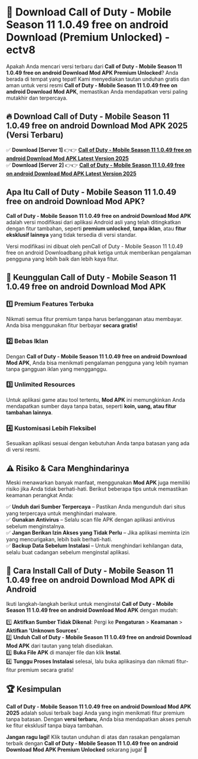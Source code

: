 # 🎯 Download Call of Duty - Mobile Season 11 1.0.49 free on android Download (Premium Unlocked) -  ectv8

Apakah Anda mencari versi terbaru dari **Call of Duty - Mobile Season 11 1.0.49 free on android Download Mod APK Premium Unlocked**? Anda berada di tempat yang tepat! Kami menyediakan tautan unduhan gratis dan aman untuk versi resmi **Call of Duty - Mobile Season 11 1.0.49 free on android Download Mod APK**, memastikan Anda mendapatkan versi paling mutakhir dan terpercaya.

## 🔥 Download Call of Duty - Mobile Season 11 1.0.49 free on android Download Mod APK 2025 (Versi Terbaru)

✅ **Download [Server 1]** 👉👉 [**Call of Duty - Mobile Season 11 1.0.49 free on android Download Mod APK Latest Version 2025**](https://momento.my/?title=Call_of_Duty_-_Mobile_Season_11_1.0.49_free_on_android_Download)  
✅ **Download [Server 2]** 👉👉 [**Call of Duty - Mobile Season 11 1.0.49 free on android Download Mod APK Latest Version 2025**](https://momento.my/?title=Call_of_Duty_-_Mobile_Season_11_1.0.49_free_on_android_Download)  

## Apa Itu Call of Duty - Mobile Season 11 1.0.49 free on android Download Mod APK?

**Call of Duty - Mobile Season 11 1.0.49 free on android Download Mod APK** adalah versi modifikasi dari aplikasi Android asli yang telah ditingkatkan dengan fitur tambahan, seperti **premium unlocked**, **tanpa iklan**, atau **fitur eksklusif lainnya** yang tidak tersedia di versi standar.

Versi modifikasi ini dibuat oleh penCall of Duty - Mobile Season 11 1.0.49 free on android Downloadbang pihak ketiga untuk memberikan pengalaman pengguna yang lebih baik dan lebih kaya fitur.

## 🎯 Keunggulan Call of Duty - Mobile Season 11 1.0.49 free on android Download Mod APK

### 1️⃣ Premium Features Terbuka
Nikmati semua fitur premium tanpa harus berlangganan atau membayar. Anda bisa menggunakan fitur berbayar **secara gratis!**

### 2️⃣ Bebas Iklan
Dengan **Call of Duty - Mobile Season 11 1.0.49 free on android Download Mod APK**, Anda bisa menikmati pengalaman pengguna yang lebih nyaman tanpa gangguan iklan yang mengganggu.

### 3️⃣ Unlimited Resources
Untuk aplikasi game atau tool tertentu, **Mod APK** ini memungkinkan Anda mendapatkan sumber daya tanpa batas, seperti **koin, uang, atau fitur tambahan lainnya**.

### 4️⃣ Kustomisasi Lebih Fleksibel
Sesuaikan aplikasi sesuai dengan kebutuhan Anda tanpa batasan yang ada di versi resmi.

## ⚠️ Risiko & Cara Menghindarinya

Meski menawarkan banyak manfaat, menggunakan **Mod APK** juga memiliki risiko jika Anda tidak berhati-hati. Berikut beberapa tips untuk memastikan keamanan perangkat Anda:

✅ **Unduh dari Sumber Terpercaya** – Pastikan Anda mengunduh dari situs yang terpercaya untuk menghindari malware.  
✅ **Gunakan Antivirus** – Selalu scan file APK dengan aplikasi antivirus sebelum menginstalnya.  
✅ **Jangan Berikan Izin Akses yang Tidak Perlu** – Jika aplikasi meminta izin yang mencurigakan, lebih baik berhati-hati.  
✅ **Backup Data Sebelum Instalasi** – Untuk menghindari kehilangan data, selalu buat cadangan sebelum menginstal aplikasi.

## 📌 Cara Install Call of Duty - Mobile Season 11 1.0.49 free on android Download Mod APK di Android

Ikuti langkah-langkah berikut untuk menginstal **Call of Duty - Mobile Season 11 1.0.49 free on android Download Mod APK** dengan mudah:

1️⃣ **Aktifkan Sumber Tidak Dikenal**: Pergi ke **Pengaturan** > **Keamanan** > **Aktifkan 'Unknown Sources'**.  
2️⃣ **Unduh Call of Duty - Mobile Season 11 1.0.49 free on android Download Mod APK** dari tautan yang telah disediakan.  
3️⃣ **Buka File APK** di manajer file dan klik **Instal**.  
4️⃣ **Tunggu Proses Instalasi** selesai, lalu buka aplikasinya dan nikmati fitur-fitur premium secara gratis!

## 🏆 Kesimpulan

**Call of Duty - Mobile Season 11 1.0.49 free on android Download Mod APK 2025** adalah solusi terbaik bagi Anda yang ingin menikmati fitur premium tanpa batasan. Dengan **versi terbaru**, Anda bisa mendapatkan akses penuh ke fitur eksklusif tanpa biaya tambahan.

**Jangan ragu lagi!** Klik tautan unduhan di atas dan rasakan pengalaman terbaik dengan **Call of Duty - Mobile Season 11 1.0.49 free on android Download Mod APK Premium Unlocked** sekarang juga! 🚀
